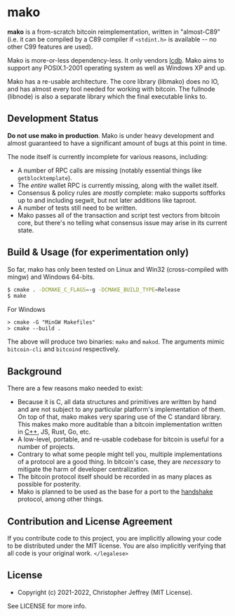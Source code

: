 # mako

__mako__ is a from-scratch bitcoin reimplementation, written in "almost-C89"
(i.e. it can be compiled by a C89 compiler if `<stdint.h>` is available -- no
other C99 features are used).

Mako is more-or-less dependency-less. It only vendors [lcdb]. Mako aims to
support any POSIX.1-2001 operating system as well as Windows XP and up.

Mako has a re-usable architecture. The core library (libmako) does no IO, and
has almost every tool needed for working with bitcoin. The fullnode (libnode)
is also a separate library which the final executable links to.

## Development Status

__Do not use mako in production__. Mako is under heavy development and almost
guaranteed to have a significant amount of bugs at this point in time.

The node itself is currently incomplete for various reasons, including:

- A number of RPC calls are missing (notably essential things like
  `getblocktemplate`).
- The _entire_ wallet RPC is currently missing, along with the wallet itself.
- Consensus & policy rules are _mostly_ complete: mako supports softforks up to
  and including segwit, but not later additions like taproot.
- A number of tests still need to be written.
- Mako passes all of the transaction and script test vectors from bitcoin core,
  but there's no telling what consensus issue may arise in its current state.

## Build & Usage (for experimentation only)

So far, mako has only been tested on Linux and Win32 (cross-compiled with
mingw) and Windows 64-bits.

``` sh
$ cmake . -DCMAKE_C_FLAGS=-g -DCMAKE_BUILD_TYPE=Release
$ make
```
For Windows
```
> cmake -G "MinGW Makefiles"
> cmake --build .
```
The above will produce two binaries: `mako` and `makod`. The arguments mimic
`bitcoin-cli` and `bitcoind` respectively.

## Background

There are a few reasons mako needed to exist:

- Because it is C, all data structures and primitives are written by hand and
  are not subject to any particular platform's implementation of them. On top
  of that, mako makes very sparing use of the C standard library. This makes
  mako more auditable than a bitcoin implementation written in [C++][cxx], JS,
  Rust, Go, etc.
- A low-level, portable, and re-usable codebase for bitcoin is useful for a
  number of projects.
- Contrary to what some people might tell you, multiple implementations of a
  protocol are a good thing. In bitcoin's case, they are _necessary_ to
  mitigate the harm of developer centralization.
- The bitcoin protocol itself should be recorded in as many places as possible
  for posterity.
- Mako is planned to be used as the base for a port to the [handshake][hns]
  protocol, among other things.

## Contribution and License Agreement

If you contribute code to this project, you are implicitly allowing your code
to be distributed under the MIT license. You are also implicitly verifying that
all code is your original work. `</legalese>`

## License

- Copyright (c) 2021-2022, Christopher Jeffrey (MIT License).

See LICENSE for more info.

[lcdb]: https://github.com/chjj/lcdb
[cxx]: http://harmful.cat-v.org/software/c++/linus
[hns]: https://handshake.org/
